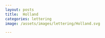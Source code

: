 ```yaml
---
layout: posts
title:  Holland
categories: lettering
image: /assets/images/lettering/Holland.svg

---
```




